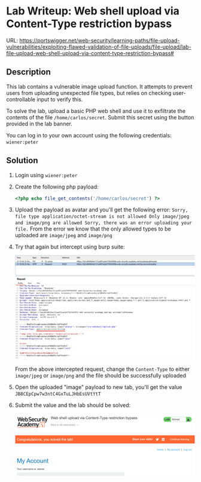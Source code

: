 # Lab Writeup: Web shell upload via Content-Type restriction bypass

URL: https://portswigger.net/web-security/learning-paths/file-upload-vulnerabilities/exploiting-flawed-validation-of-file-uploads/file-upload/lab-file-upload-web-shell-upload-via-content-type-restriction-bypass#

## Description

This lab contains a vulnerable image upload function. It attempts to prevent users from uploading unexpected file types, but relies on checking user-controllable input to verify this.

To solve the lab, upload a basic PHP web shell and use it to exfiltrate the contents of the file `/home/carlos/secret`. Submit this secret using the button provided in the lab banner.

You can log in to your own account using the following credentials: `wiener:peter`

## Solution

1. Login using `wiener:peter`
2. Create the following php payload:

   ```php
   <?php echo file_get_contents('/home/carlos/secret') ?>
   ```

3. Upload the payload as avatar and you'll get the following error: `Sorry, file type application/octet-stream is not allowed Only image/jpeg and image/png are allowed Sorry, there was an error uploading your file.` From the error we know that the only allowed types to be uploaded are `image/jpeg` and `image/png`
4. Try that again but intercept using burp suite:

   ![shell-content-type-bypass](/assets/shell-content-type-bypass.png)

   From the above intercepted request, change the `Content-Type` to either `image/jpeg` or `image/png` and the file should be successfully uploaded

5. Open the uploaded "image" payload to new tab, you'll get the value `JB8CEpCpw7w3ntC4GxTuLJHbEsUVtYtT`
6. Submit the value and the lab should be solved:

   ![shell-content-type-bypass-1](/assets/shell-content-type-bypass-1.png)
